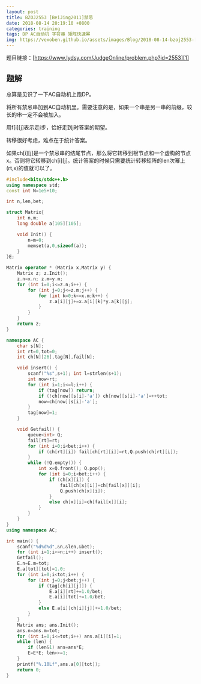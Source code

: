 ```yaml
---
layout: post
title: BZOJ2553 [BeiJing2011]禁忌
date: 2018-08-14 20:19:10 +0800
categories: training
tags: DP AC自动机 字符串 矩阵快速幂
img: https://vexoben.github.io/assets/images/Blog/2018-08-14-bzoj2553-[beijing2011]禁忌.JPG
---
```


题目链接：[https://www.lydsy.com/JudgeOnline/problem.php?id=2553][1]

## **题解**

总算是见识了一下AC自动机上跑DP。

将所有禁忌串加到AC自动机里。需要注意的是，如果一个串是另一串的前缀，较长的串一定不会被加入。

用f[i][j]表示走i步，恰好走到j时答案的期望。

转移很好考虑，难点在于统计答案。

如果ch[i][j]是一个禁忌串的结尾节点，那么将它转移到根节点和一个虚构的节点x。否则将它转移到ch[i][j]。统计答案的时候只需要统计转移矩阵的len次幂上(rt,x)的值就可以了。

```cpp
#include<bits/stdc++.h>
using namespace std;
const int N=1e5+10;

int n,len,bet;

struct Matrix{
	int n,m;
	long double a[105][105];

	void Init() {
		n=m=0;
		memset(a,0,sizeof(a));
	}
}E;

Matrix operator * (Matrix x,Matrix y) {
	Matrix z; z.Init();
	z.n=x.n; z.m=y.m;
	for (int i=0;i<=z.n;i++) {
		for (int j=0;j<=z.m;j++) {
			for (int k=0;k<=x.m;k++) {
				z.a[i][j]+=x.a[i][k]*y.a[k][j];
			}
		}
	}
	return z;
}

namespace AC {
	char s[N];
	int rt=0,tot=0;
	int ch[N][26],tag[N],fail[N];

	void insert() {
		scanf("%s",s+1); int l=strlen(s+1);
		int now=rt;
		for (int i=1;i<=l;i++) {
			if (tag[now]) return;
			if (!ch[now][s[i]-'a']) ch[now][s[i]-'a']=++tot;
			now=ch[now][s[i]-'a'];
		}
		tag[now]=1;
	}

	void Getfail() {
		queue<int> Q;
		fail[rt]=rt;
		for (int i=0;i<bet;i++) {
			if (ch[rt][i]) fail[ch[rt][i]]=rt,Q.push(ch[rt][i]);
		}
		while (!Q.empty()) {
			int x=Q.front(); Q.pop();
			for (int i=0;i<bet;i++) {
				if (ch[x][i]) {
					fail[ch[x][i]]=ch[fail[x]][i];
					Q.push(ch[x][i]);
				}
				else ch[x][i]=ch[fail[x]][i];
			}
		}
	}
}
using namespace AC;

int main() {
	scanf("%d%d%d",&n,&len,&bet);
	for (int i=1;i<=n;i++) insert();
	Getfail();
	E.n=E.m=tot;
	E.a[tot][tot]=1.0;
	for (int i=0;i<tot;i++) {
		for (int j=0;j<bet;j++) {
			if (tag[ch[i][j]]) {
				E.a[i][rt]+=1.0/bet;
				E.a[i][tot]+=1.0/bet;
			}
			else E.a[i][ch[i][j]]+=1.0/bet;
		}
	}
	Matrix ans; ans.Init();
	ans.n=ans.m=tot;
	for (int i=0;i<=tot;i++) ans.a[i][i]=1;
	while (len) {
		if (len&1) ans=ans*E;
		E=E*E; len>>=1;
	}
	printf("%.10Lf",ans.a[0][tot]);
	return 0;
}
```
[1]:https://www.lydsy.com/JudgeOnline/problem.php?id=2553